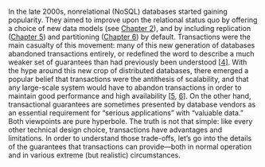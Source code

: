 
In the late 2000s, nonrelational (NoSQL) databases started gaining popularity. They aimed to
improve upon the relational status quo by offering a choice of new data models (see
[Chapter 2](ch02.html#ch_datamodels)), and by including replication ([Chapter 5](ch05.html#ch_replication)) and partitioning
([Chapter 6](ch06.html#ch_partitioning)) by default. Transactions were the main casualty of this movement: many of this
new generation of databases abandoned transactions entirely, or redefined the word to describe a
much weaker set of guarantees than had previously been understood
[[4](ch07.html#ACIDClaims)]. With the hype around this new crop of distributed databases, there emerged a popular belief that
transactions were the antithesis of scalability, and that any large-scale system would have to
abandon transactions in order to maintain good performance and high availability
[[5](ch07.html#Cook2009ui),
[6](ch07.html#Clarke2012vx)].
On the other hand, transactional guarantees are sometimes presented by database vendors as an
essential requirement for “serious applications” with “valuable data.” Both viewpoints are pure
hyperbole. The truth is not that simple: like every other technical design choice, transactions have advantages
and limitations. In order to understand those trade-offs, let’s go into the details of the
guarantees that transactions can provide—both in normal operation and in various extreme (but
realistic) circumstances.